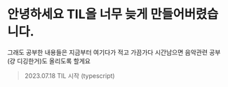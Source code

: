 # 안녕하세요 TIL을 너무 늦게 만들어버렸습니다.

그래도 공부한 내용들은 지금부터 여기다가 적고 가끔가다 시간남으면 음악관련 공부(걍 디깅한거)도 올리도록 할게요

> 2023.07.18 TIL 시작 (typescript)
